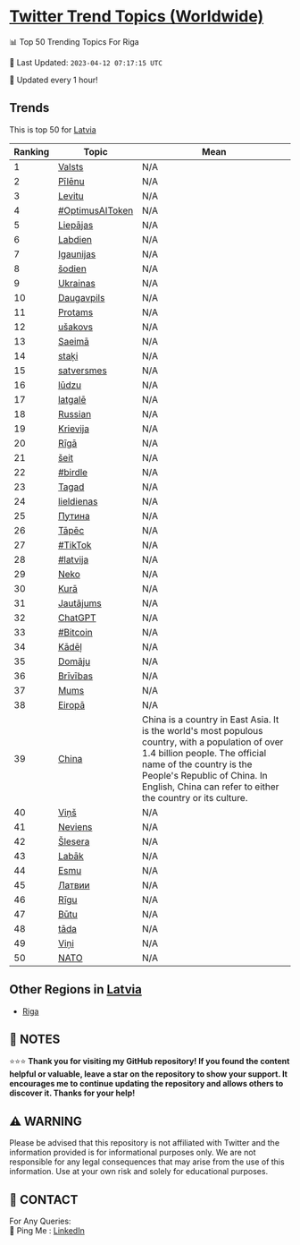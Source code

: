 [Twitter Trend Topics (Worldwide)](https://github.com/ErcinDedeoglu/Twitter-Trend-Topics)
==========


📊 Top 50 Trending Topics For Riga

📆 Last Updated: `2023-04-12 07:17:15 UTC`

🔧 Updated every 1 hour!


## Trends

This is top 50 for [Latvia](</Latvia>)

| Ranking | Topic | Mean |
| ------- | ------------ | ------------ |
| 1 | [Valsts](http://twitter.com/search?q=Valsts) | N/A |
| 2 | [Pīlēnu](http://twitter.com/search?q=P%c4%abl%c4%93nu) | N/A |
| 3 | [Levitu](http://twitter.com/search?q=Levitu) | N/A |
| 4 | [#OptimusAIToken](http://twitter.com/search?q=%23OptimusAIToken) | N/A |
| 5 | [Liepājas](http://twitter.com/search?q=Liep%c4%81jas) | N/A |
| 6 | [Labdien](http://twitter.com/search?q=Labdien) | N/A |
| 7 | [Igaunijas](http://twitter.com/search?q=Igaunijas) | N/A |
| 8 | [šodien](http://twitter.com/search?q=%c5%a1odien) | N/A |
| 9 | [Ukrainas](http://twitter.com/search?q=Ukrainas) | N/A |
| 10 | [Daugavpils](http://twitter.com/search?q=Daugavpils) | N/A |
| 11 | [Protams](http://twitter.com/search?q=Protams) | N/A |
| 12 | [ušakovs](http://twitter.com/search?q=u%c5%a1akovs) | N/A |
| 13 | [Saeimā](http://twitter.com/search?q=Saeim%c4%81) | N/A |
| 14 | [staķi](http://twitter.com/search?q=sta%c4%b7i) | N/A |
| 15 | [satversmes](http://twitter.com/search?q=satversmes) | N/A |
| 16 | [lūdzu](http://twitter.com/search?q=l%c5%abdzu) | N/A |
| 17 | [latgalē](http://twitter.com/search?q=latgal%c4%93) | N/A |
| 18 | [Russian](http://twitter.com/search?q=Russian) | N/A |
| 19 | [Krievija](http://twitter.com/search?q=Krievija) | N/A |
| 20 | [Rīgā](http://twitter.com/search?q=R%c4%abg%c4%81) | N/A |
| 21 | [šeit](http://twitter.com/search?q=%c5%a1eit) | N/A |
| 22 | [#birdle](http://twitter.com/search?q=%23birdle) | N/A |
| 23 | [Tagad](http://twitter.com/search?q=Tagad) | N/A |
| 24 | [lieldienas](http://twitter.com/search?q=lieldienas) | N/A |
| 25 | [Путина](http://twitter.com/search?q=%d0%9f%d1%83%d1%82%d0%b8%d0%bd%d0%b0) | N/A |
| 26 | [Tāpēc](http://twitter.com/search?q=T%c4%81p%c4%93c) | N/A |
| 27 | [#TikTok](http://twitter.com/search?q=%23TikTok) | N/A |
| 28 | [#latvija](http://twitter.com/search?q=%23latvija) | N/A |
| 29 | [Neko](http://twitter.com/search?q=Neko) | N/A |
| 30 | [Kurā](http://twitter.com/search?q=Kur%c4%81) | N/A |
| 31 | [Jautājums](http://twitter.com/search?q=Jaut%c4%81jums) | N/A |
| 32 | [ChatGPT](http://twitter.com/search?q=ChatGPT) | N/A |
| 33 | [#Bitcoin](http://twitter.com/search?q=%23Bitcoin) | N/A |
| 34 | [Kādēļ](http://twitter.com/search?q=K%c4%81d%c4%93%c4%bc) | N/A |
| 35 | [Domāju](http://twitter.com/search?q=Dom%c4%81ju) | N/A |
| 36 | [Brīvības](http://twitter.com/search?q=Br%c4%abv%c4%abbas) | N/A |
| 37 | [Mums](http://twitter.com/search?q=Mums) | N/A |
| 38 | [Eiropā](http://twitter.com/search?q=Eirop%c4%81) | N/A |
| 39 | [China](http://twitter.com/search?q=China) | China is a country in East Asia. It is the world's most populous country, with a population of over 1.4 billion people. The official name of the country is the People's Republic of China. In English, China can refer to either the country or its culture. |
| 40 | [Viņš](http://twitter.com/search?q=Vi%c5%86%c5%a1) | N/A |
| 41 | [Neviens](http://twitter.com/search?q=Neviens) | N/A |
| 42 | [Šlesera](http://twitter.com/search?q=%c5%a0lesera) | N/A |
| 43 | [Labāk](http://twitter.com/search?q=Lab%c4%81k) | N/A |
| 44 | [Esmu](http://twitter.com/search?q=Esmu) | N/A |
| 45 | [Латвии](http://twitter.com/search?q=%d0%9b%d0%b0%d1%82%d0%b2%d0%b8%d0%b8) | N/A |
| 46 | [Rīgu](http://twitter.com/search?q=R%c4%abgu) | N/A |
| 47 | [Būtu](http://twitter.com/search?q=B%c5%abtu) | N/A |
| 48 | [tāda](http://twitter.com/search?q=t%c4%81da) | N/A |
| 49 | [Viņi](http://twitter.com/search?q=Vi%c5%86i) | N/A |
| 50 | [NATO](http://twitter.com/search?q=NATO) | N/A |



## Other Regions in [Latvia](</Latvia>)

* [Riga](</Latvia/Riga.md>)



## 📝 NOTES

⭐⭐⭐ **Thank you for visiting my GitHub repository! If you found the content helpful or valuable, leave a star on the repository to show your support. It encourages me to continue updating the repository and allows others to discover it. Thanks for your help!**


## ⚠️ WARNING

Please be advised that this repository is not affiliated with Twitter and the information provided is for informational purposes only. We are not responsible for any legal consequences that may arise from the use of this information. Use at your own risk and solely for educational purposes.


## 📨 CONTACT

 For Any Queries:  
            🏓 Ping Me : [LinkedIn](https://www.linkedin.com/in/ercindedeoglu/)
